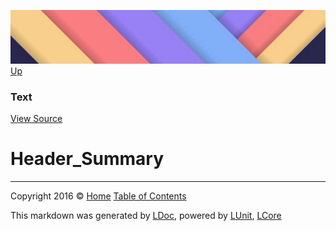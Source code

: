 ![](../Content/LDoc-banner-small.png "")
[Up](Text.md)

### Text
[View Source](../Markdown/Text/Text.cs)

# Header_Summary



---

Copyright 2016 &copy; [Home](../../README.md) [Table of Contents](../../TableOfContents.md)

This markdown was generated by [LDoc](https://github.com/CodeSingularity/LDoc), powered by [LUnit](https://github.com/CodeSingularity/LUnit), [LCore](https://github.com/CodeSingularity/LCore)
